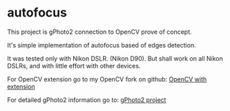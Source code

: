 # autofocus

This project is gPhoto2 connection to OpenCV prove of concept.

It's simple implementation of autofocus based of edges detection.

It was tested only with Nikon DSLR. (Nikon D90).
But shall work on all Nikon DSLRs, and with little effort with other devices.

For OpenCV extension go to my OpenCV fork on github:
[OpenCV with extension](https://github.com/dobrypd/opencv/tree/libgphoto2-connection "OpenCV With gPhoto2 extension")

For detailed gPhoto2 information go to:
[gPhoto2 project](http://gphoto.sourceforge.net/ "gPhoto project site")

